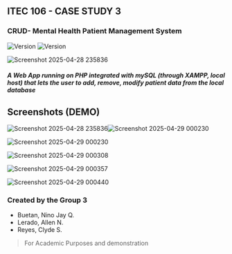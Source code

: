 ## ITEC 106 - CASE STUDY 3
### CRUD- Mental Health Patient Management System

![Version](https://img.shields.io/badge/version-1.0.0-blue.svg)
![Version](https://img.shields.io/badge/Version_Model%20-%20DEMO-green)

![Screenshot 2025-04-28 235836](https://github.com/user-attachments/assets/8a69b243-3c52-4891-84a8-98e9e1c57ab3)

##### A Web App running on PHP integrated with mySQL (through XAMPP, local host) that lets the user to add, remove, modify patient data from the local database



## Screenshots (DEMO)  

  
  
![Screenshot 2025-04-28 235836](https://github.com/user-attachments/assets/633cfd5c-6ad9-4797-904b-f9ecd6d5ad96)![Screenshot 2025-04-29 000230](https://github.com/user-attachments/assets/70f333c0-065c-49dc-97e8-d9b294d89397)



    
![Screenshot 2025-04-29 000230](https://github.com/user-attachments/assets/def99e65-bf60-407b-a44d-dfa0a8e09888)


  
![Screenshot 2025-04-29 000308](https://github.com/user-attachments/assets/abac6e81-f6d0-4541-857a-80af1021bbab)


  
![Screenshot 2025-04-29 000357](https://github.com/user-attachments/assets/aadd09dd-7543-4c99-9da2-5fc05bf713d2)


  
![Screenshot 2025-04-29 000440](https://github.com/user-attachments/assets/524307aa-f7da-45e9-98b4-5b8f465933b7)


    

### Created by the Group 3

 * Buetan, Nino Jay Q.
 * Lerado, Allen N.
 *  Reyes, Clyde S.

> For Academic Purposes and demonstration
